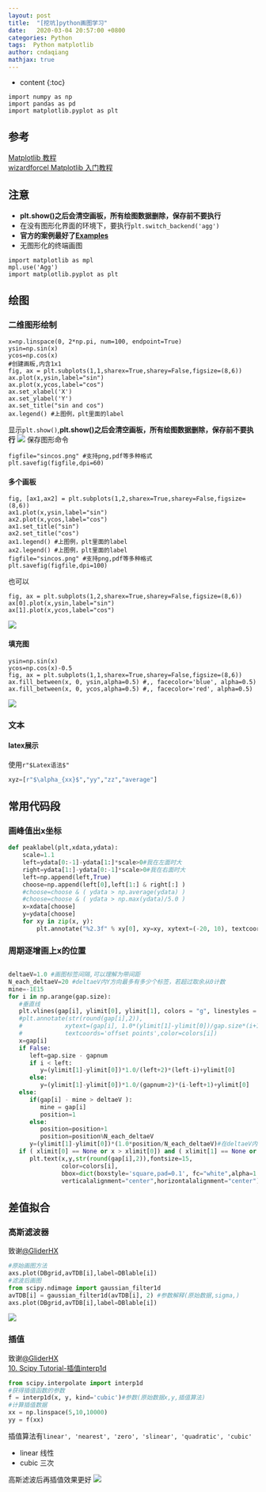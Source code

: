 ```yaml
---
layout: post
title:  "[挖坑]python画图学习"
date:   2020-03-04 20:57:00 +0800
categories: Python
tags:  Python matplotlib
author: cndaqiang
mathjax: true
---
```

* content
{:toc}

```
import numpy as np
import pandas as pd
import matplotlib.pyplot as plt
```








## 参考
[Matplotlib 教程](https://www.runoob.com/w3cnote/matplotlib-tutorial.html)<br>
[wizardforcel Matplotlib 入门教程](https://legacy.gitbook.com/book/wizardforcel/matplotlib-intro-tut/details)

## 注意
- **plt.show()之后会清空画板，所有绘图数据删除，保存前不要执行**
- 在没有图形化界面的环境下，要执行`plt.switch_backend('agg')`
- **官方的案例最好了[Examples](https://matplotlib.org/gallery/index.html)**
- 无图形化的终端画图
```
import matplotlib as mpl
mpl.use('Agg')
import matplotlib.pyplot as plt
```

## 绘图
### 二维图形绘制
```
x=np.linspace(0, 2*np.pi, num=100, endpoint=True)
ysin=np.sin(x)
ycos=np.cos(x)
#创建画板,内含1x1
fig, ax = plt.subplots(1,1,sharex=True,sharey=False,figsize=(8,6))
ax.plot(x,ysin,label="sin")
ax.plot(x,ycos,label="cos")
ax.set_xlabel('X')
ax.set_ylabel('Y')
ax.set_title("sin and cos")
ax.legend() #上图例，plt里面的label
```
显示`plt.show()`,**plt.show()之后会清空画板，所有绘图数据删除，保存前不要执行**
![](/uploads/2020/03/pltshowq.png)
保存图形命令
```
figfile="sincos.png" #支持png,pdf等多种格式
plt.savefig(figfile,dpi=60)
```
#### 多个画板
```
fig, [ax1,ax2] = plt.subplots(1,2,sharex=True,sharey=False,figsize=(8,6))
ax1.plot(x,ysin,label="sin")
ax2.plot(x,ycos,label="cos")
ax1.set_title("sin")
ax2.set_title("cos")
ax1.legend() #上图例，plt里面的label
ax2.legend() #上图例，plt里面的label
figfile="sincos.png" #支持png,pdf等多种格式
plt.savefig(figfile,dpi=100)
```
也可以
```
fig, ax = plt.subplots(1,2,sharex=True,sharey=False,figsize=(8,6))
ax[0].plot(x,ysin,label="sin")
ax[1].plot(x,ycos,label="cos")
```
![](/uploads/2020/03/sincos2.png)

#### 填充图 
```
ysin=np.sin(x)
ycos=np.cos(x)-0.5
fig, ax = plt.subplots(1,1,sharex=True,sharey=False,figsize=(8,6))
ax.fill_between(x, 0, ysin,alpha=0.5) #,, facecolor='blue', alpha=0.5)
ax.fill_between(x, 0, ycos,alpha=0.5) #,, facecolor='red', alpha=0.5)
```
![](/uploads/2020/03/fill.png)

### 文本
#### latex展示
使用`r"$Latex语法$"`
```python
xyz=[r"$\alpha_{xx}$","yy","zz","average"]
```

## 常用代码段
### 画峰值出x坐标
```python
def peaklabel(plt,xdata,ydata):
    scale=1.1
    left=ydata[0:-1]-ydata[1:]*scale>0#我在左面时大
    right=ydata[1:]-ydata[0:-1]*scale>0#我在右面时大
    left=np.append(left,True)
    choose=np.append(left[0],left[1:] & right[:] )
    #choose=choose & ( ydata > np.average(ydata) )
    #choose=choose & ( ydata > np.max(ydata)/5.0 )
    x=xdata[choose]
    y=ydata[choose]
    for xy in zip(x, y):
        plt.annotate("%2.3f" % xy[0], xy=xy, xytext=(-20, 10), textcoords='offset points')
```

### 周期逐增画上x的位置
```python

deltaeV=1.0 #画图标签间隔,可以理解为带间距
N_each_deltaeV=20 #deltaeV内Y方向最多有多少个标签，若超过取余从0计数
mine=-1E15
for i in np.arange(gap.size):
   #垂直线
   plt.vlines(gap[i], ylimit[0], ylimit[1], colors = "g", linestyles = "dashed",color=colors[i])
   #plt.annotate(str(round(gap[i],2)),
   #            xytext=(gap[i], 1.0*(ylimit[1]-ylimit[0])/gap.size*(i+1) ), 
   #            textcoords='offset points',color=colors[i])
   x=gap[i]
   if False:
      left=gap.size - gapnum
      if i < left:
         y=(ylimit[1]-ylimit[0])*1.0/(left+2)*(left-i)+ylimit[0]
      else:
         y=(ylimit[1]-ylimit[0])*1.0/(gapnum+2)*(i-left+1)+ylimit[0]
   else:
      if(gap[i] - mine > deltaeV ):
         mine = gap[i]
         position=1
      else:
         position=position+1
         position=position%N_each_deltaeV
      y=(ylimit[1]-ylimit[0])*(1.0*position/N_each_deltaeV)#在deltaeV内等间距插入N_each_deltaeV个点
   if ( xlimit[0] == None or x > xlimit[0]) and ( xlimit[1] == None or x < xlimit[1] ):
      plt.text(x,y,str(round(gap[i],2)),fontsize=15,
               color=colors[i],
               bbox=dict(boxstyle='square,pad=0.1', fc="white",alpha=1.0,lw=0.0),
               verticalalignment="center",horizontalalignment="center")
```

## 差值拟合
### 高斯滤波器
致谢[@GliderHX](https://github.com/GliderHX)

```python
#原始画图方法
axs.plot(DBgrid,avTDB[i],label=DBlable[i])
#滤波后画图
from scipy.ndimage import gaussian_filter1d
avTDB[i] = gaussian_filter1d(avTDB[i], 2) #参数解释(原始数据,sigma,)
axs.plot(DBgrid,avTDB[i],label=DBlable[i])
```
![](/uploads/2020/12/gauss.png)

### 插值
致谢[@GliderHX](https://github.com/GliderHX)<br>
[10. Scipy Tutorial-插值interp1d](http://liao.cpython.org/scipytutorial10/)

```python
from scipy.interpolate import interp1d
#获得插值函数的参数
f = interp1d(x, y, kind='cubic')#参数(原始数据x,y,插值算法)
#计算插值数据
xx = np.linspace(5,10,10000)
yy = f(xx)
```
插值算法有`linear', 'nearest', 'zero', 'slinear', 'quadratic', 'cubic'`
- linear 线性
- cubic 三次

高斯滤波后再插值效果更好
![](/uploads/2020/12/spec.png)
